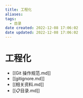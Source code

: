 ```yaml
---
title: 工程化
aliases:
tags:
  - 目录
date created: 2022-12-08 17:06:02
date updated: 2022-12-08 17:06:02
---
```


# 工程化

- [[Git 操作规范.md]]
- [[gitignore.md]]
- [[相关资料.md]]
- [[📋目录.md]]
